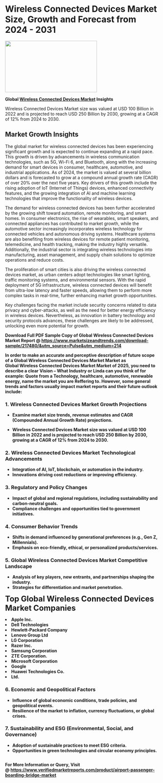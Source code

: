 <H1>Wireless Connected Devices Market Size, Growth and Forecast from 2024 - 2031</H1><img class="aligncenter size-medium wp-image-584254" src="https://thirdeyenews.in/wp-content/uploads/2024/09/Global-Market-Research-300x168.jpeg" alt="" width="300" height="168" /><p><strong>Global&nbsp;<a href="https://www.marketsizeandtrends.com/download-sample/217480/&amp;utm_source=Pulse&amp;utm_medium=214">Wireless Connected Devices Market</a> Insights</strong></p><p>Wireless Connected Devices Market size was valued at USD 100 Billion in 2022 and is projected to reach USD 250 Billion by 2030, growing at a CAGR of 12% from 2024 to 2030.</p><p><h2>Market Growth Insights</h2> <p>The global market for wireless connected devices has been experiencing significant growth and is expected to continue expanding at a rapid pace. This growth is driven by advancements in wireless communication technologies, such as 5G, Wi-Fi 6, and Bluetooth, along with the increasing demand for smart devices in consumer, healthcare, automotive, and industrial applications. As of 2024, the market is valued at several billion dollars and is forecasted to grow at a compound annual growth rate (CAGR) of over 20% over the next five years. Key drivers of this growth include the rising adoption of IoT (Internet of Things) devices, enhanced connectivity features, and the growing integration of AI and machine learning technologies that improve the functionality of wireless devices.</p> <p><strong></strong></p> <p>The demand for wireless connected devices has been further accelerated by the growing shift toward automation, remote monitoring, and smart homes. In consumer electronics, the rise of wearables, smart speakers, and connected appliances has contributed to market growth, while the automotive sector increasingly incorporates wireless technology for connected vehicles and autonomous driving systems. Healthcare systems are also benefiting from wireless devices for remote patient monitoring, telemedicine, and health tracking, making the industry highly versatile. Additionally, the industrial sector is integrating wireless technologies into manufacturing, asset management, and supply chain solutions to optimize operations and reduce costs.</p> <p>The proliferation of smart cities is also driving the wireless connected devices market, as urban centers adopt technologies like smart lighting, traffic monitoring systems, and environmental sensors. With the rapid deployment of 5G infrastructure, wireless connected devices will benefit from ultra-low latency and faster speeds, allowing them to perform more complex tasks in real-time, further enhancing market growth opportunities.</p> <p>Key challenges facing the market include security concerns related to data privacy and cyber-attacks, as well as the need for better energy efficiency in wireless devices. Nevertheless, as innovation in battery technology and security protocols advances, these challenges are likely to be addressed, unlocking even more potential for growth.</p> <p><strong></p><p><span class=""><strong>Download Full PDF Sample Copy of Global Wireless Connected Devices Market Report</strong> @ <a href="https://www.marketsizeandtrends.com/download-sample/217480/&amp;utm_source=Pulse&amp;utm_medium=214" target="_blank">https://www.marketsizeandtrends.com/download-sample/217480/&amp;utm_source=Pulse&amp;utm_medium=214</a></span></p><p>In order to make an accurate and perceptive description of future scope of a Global&nbsp;Wireless Connected Devices Market Market as Global&nbsp;Wireless Connected Devices Market Market of 2025, you need to describe a clear Vision &ndash; What Industry or Linda can you think of for example: Quote from a Technology, healthcare, automotive, renewable energy, name the market you are Reffering to. However, some general trends and factors usually impact market reports and their future outlook include:</p><h3>1.&nbsp;<strong>Wireless Connected Devices Market Growth Projections</strong></h3><ul><li>Examine market size trends, revenue estimates and CAGR (Compounded Annual Growth Rate) projections.</li><li><p>Wireless Connected Devices Market size was valued at USD 100 Billion in 2022 and is projected to reach USD 250 Billion by 2030, growing at a CAGR of 12% from 2024 to 2030.</p></li></ul><h3>2.&nbsp;<strong>Wireless Connected Devices Market Technological Advancements</strong></h3><ul><li>Integration of AI, IoT, blockchain, or automation in the industry.</li><li>Innovations driving cost reductions or improving efficiency.</li></ul><h3>3.&nbsp;<strong>Regulatory and Policy Changes</strong></h3><ul><li>Impact of global and regional regulations, including sustainability and carbon-neutral goals.</li><li>Compliance challenges and opportunities tied to government initiatives.</li></ul><h3>4.&nbsp;<strong>Consumer Behavior Trends</strong></h3><ul><li>Shifts in demand influenced by generational preferences (e.g., Gen Z, Millennials).</li><li>Emphasis on eco-friendly, ethical, or personalized products/services.</li></ul><h3>5.&nbsp;<strong>Global Wireless Connected Devices Market Competitive Landscape</strong></h3><ul><li>Analysis of key players, new entrants, and partnerships shaping the industry.</li><li>Strategies for differentiation and market penetration.</li></ul><p data-pm-slice="1 1 []"><span style="color: inherit; font-family: inherit; font-size: 25px;">Top Global Wireless Connected Devices Market Companies</span></p><div class="" data-test-id=""><p><li>Apple Inc.</li><li> Dell Technologies</li><li> Hewlett-Packard Company</li><li> Lenovo Group Ltd</li><li> LG Corporation</li><li> Razer Inc.</li><li> Samsung Corporation</li><li> ZTE Corporation.</li><li> Microsoft Corporation</li><li> Google</li><li> Huawei Technologies Co.</li><li> Ltd.</li></p></div><h3>6.&nbsp;<strong>Economic and Geopolitical Factors</strong></h3><ul><li>Influence of global economic conditions, trade policies, and geopolitical events.</li><li>Resilience of the market to inflation, currency fluctuations, or global crises.</li></ul><h3>7.&nbsp;<strong>Sustainability and ESG (Environmental, Social, and Governance)</strong></h3><ul><li>Adoption of sustainable practices to meet ESG criteria.</li><li>Opportunities in green technologies and circular economy principles.</li></ul><h2><strong style="font-size: 14px;">For More Information or Query, Visit @&nbsp;</strong><a style="background-color: #ffffff; font-size: 14px;" href="https://www.marketsizeandtrends.com/report/wireless-connected-devices-market/" target="_blank">https://www.verifiedmarketreports.com/product/airport-passenger-boarding-bridge-market</a></h2>
